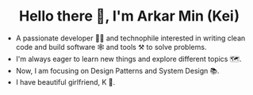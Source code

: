 <h1 align="center">Hello there 👋, I'm Arkar Min (Kei)</h1>

- A passionate developer 🧑‍💻 and technophile interested in writing clean code and build software 🕸️ and tools ⚒️ to solve problems.
- I'm always eager to learn new things and explore different topics 🗺️.
- Now, I am focusing on Design Patterns and System Design 📚.
- I have beautiful girlfriend, K 💙.


